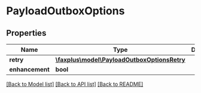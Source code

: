 # PayloadOutboxOptions

## Properties
Name | Type | Description | Notes
------------ | ------------- | ------------- | -------------
**retry** | [**\faxplus\model\PayloadOutboxOptionsRetry**](PayloadOutboxOptionsRetry.md) |  | [optional] 
**enhancement** | **bool** |  | [optional] 

[[Back to Model list]](../README.md#documentation-for-models) [[Back to API list]](../README.md#documentation-for-api-endpoints) [[Back to README]](../README.md)


